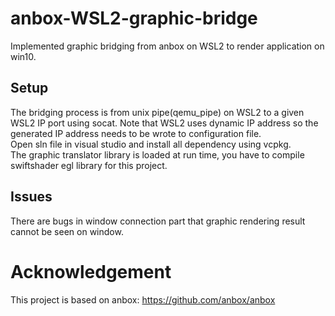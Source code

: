 # anbox-WSL2-graphic-bridge
Implemented graphic bridging from anbox on WSL2 to render application on win10.
<br>
## Setup
The bridging process is from unix pipe(qemu_pipe) on WSL2 to a given WSL2 IP port using socat. Note that WSL2 uses dynamic IP address so the generated IP address needs to be wrote to configuration file.
<br>
Open sln file in visual studio and install all dependency using vcpkg.<br>
The graphic translator library is loaded at run time, you have to compile swiftshader egl library for this project.
## Issues
There are bugs in window connection part that graphic rendering result cannot be seen on window.
# Acknowledgement
This project is based on anbox: https://github.com/anbox/anbox
